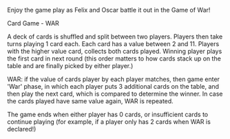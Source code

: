 
Enjoy the game play as Felix and Oscar battle it out in the Game of War!

Card Game - WAR

A deck of cards is shuffled and split between two players. Players then take turns playing 1 card each. 
Each card has a value between 2 and 11. Players with the higher value card, collects both cards played.
Winning player plays the first card in next round (this order matters to how cards stack up on the table
and are finally picked by either player.)

WAR: if the value of cards player by each player matches, then game enter 'War' phase, in which each player
puts 3 additional cards on the table, and then play the next card, which is compared to determine the winner. 
In case the cards played have same value again, WAR is repeated.

The game ends when either player has 0 cards, or insufficient cards to continue playing (for example, if a
player only has 2 cards when WAR is declared!)
